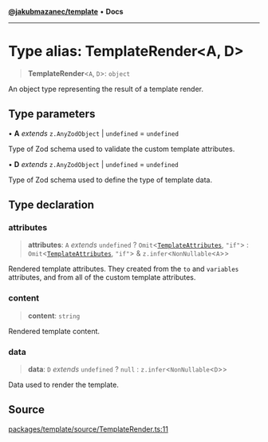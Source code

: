 [**@jakubmazanec/template**](../README.md) • **Docs**

---

# Type alias: TemplateRender\<A, D\>

> **TemplateRender**\<`A`, `D`\>: `object`

An object type representing the result of a template render.

## Type parameters

• **A** _extends_ `z.AnyZodObject` \| `undefined` = `undefined`

Type of Zod schema used to validate the custom template attributes.

• **D** _extends_ `z.AnyZodObject` \| `undefined` = `undefined`

Type of Zod schema used to define the type of template data.

## Type declaration

### attributes

> **attributes**: `A` _extends_ `undefined` ? `Omit`\<[`TemplateAttributes`](TemplateAttributes.md),
> `"if"`\> : `Omit`\<[`TemplateAttributes`](TemplateAttributes.md), `"if"`\> &
> `z.infer`\<`NonNullable`\<`A`\>\>

Rendered template attributes. They created from the `to` and `variables` attributes, and from all of
the custom template attributes.

### content

> **content**: `string`

Rendered template content.

### data

> **data**: `D` _extends_ `undefined` ? `null` : `z.infer`\<`NonNullable`\<`D`\>\>

Data used to render the template.

## Source

[packages/template/source/TemplateRender.ts:11](https://github.com/jakubmazanec/js-tools/blob/9580d5f68de35b95719fd49b679b2d5576d49582/packages/template/source/TemplateRender.ts#L11)
